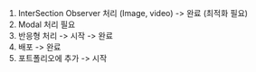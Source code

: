 1. InterSection Observer 처리 (Image, video) -> 완료 (최적화 필요)
2. Modal 처리 필요
3. 반응형 처리 -> 시작 -> 완료
4. 배포 -> 완료
5. 포트폴리오에 추가 -> 시작
